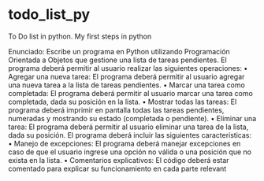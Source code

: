 # todo_list_py
To Do list in python. My first steps in python

Enunciado:
Escribe un programa en Python utilizando Programación Orientada a Objetos que gestione
una lista de tareas pendientes. El programa deberá permitir al usuario realizar las siguientes
operaciones:
• Agregar una nueva tarea: El programa deberá permitir al usuario agregar una nueva tarea a
la lista de tareas pendientes.
• Marcar una tarea como completada: El programa deberá permitir al usuario marcar una
tarea como completada, dada su posición en la lista.
• Mostrar todas las tareas: El programa deberá imprimir en pantalla todas las tareas
pendientes, numeradas y mostrando su estado (completada o pendiente).
• Eliminar una tarea: El programa deberá permitir al usuario eliminar una tarea de la lista,
dada su posición.
El programa deberá incluir las siguientes características:
• Manejo de excepciones: El programa deberá manejar excepciones en caso de que el
usuario ingrese una opción no válida o una posición que no exista en la lista.
• Comentarios explicativos: El código deberá estar comentado para explicar su
funcionamiento en cada parte relevant
